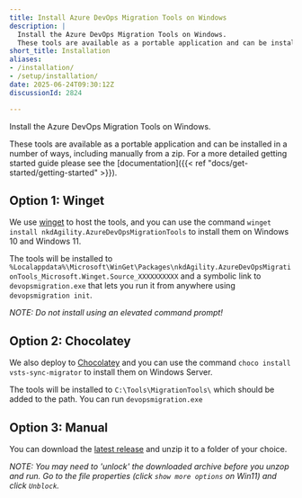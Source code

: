 ```yaml
---
title: Install Azure DevOps Migration Tools on Windows
description: |
  Install the Azure DevOps Migration Tools on Windows.
  These tools are available as a portable application and can be installed in a number of ways, including manually from a zip.
short_title: Installation
aliases:
- /installation/
- /setup/installation/
date: 2025-06-24T09:30:12Z
discussionId: 2824

---
```

Install the Azure DevOps Migration Tools on Windows.

These tools are available as a portable application and can be installed in a number of ways, including manually from a zip.
For a more detailed getting started guide please see the [documentation]({{< ref "docs/get-started/getting-started" >}}).

## Option 1: Winget

We use [winget](https://learn.microsoft.com/en-us/windows/package-manager/winget/) to host the tools, and you can use the command `winget install nkdAgility.AzureDevOpsMigrationTools` to install them on Windows 10 and Windows 11.

The tools will be installed to `%Localappdata%\Microsoft\WinGet\Packages\nkdAgility.AzureDevOpsMigrationTools_Microsoft.Winget.Source_XXXXXXXXXX` and a symbolic link to `devopsmigration.exe` that lets you run it from anywhere using `devopsmigration init`.

_NOTE: Do not install using an elevated command prompt!_

## Option 2: Chocolatey

We also deploy to [Chocolatey](https://chocolatey.org/packages/nkdagility.azuredevopsmigrationtools) and you can use the command `choco install vsts-sync-migrator` to install them on Windows Server.

The tools will be installed to `C:\Tools\MigrationTools\` which should be added to the path. You can run `devopsmigration.exe`

## Option 3: Manual

You can download the [latest release](https://github.com/nkdAgility/azure-devops-migration-tools/releases/latest) and unzip it to a folder of your choice.

_NOTE: You may need to 'unlock' the downloaded archive before you unzop and run. Go to the file properties (click `show more options` on Win11) and click `Unblock`._
